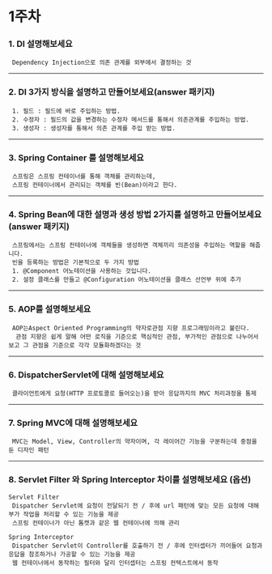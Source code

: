 # 1주차

### 1. DI 설명해보세요

~~~
 Dependency Injection으로 의존 관계를 외부에서 결정하는 것
~~~

---

### 2. DI 3가지 방식을 설명하고 만들어보세요(answer 패키지)

~~~
 1. 필드 : 필드에 바로 주입하는 방법.
 2. 수정자 : 필드의 값을 변경하는 수정자 메서드를 통해서 의존관계를 주입하는 방법.
 3. 생성자 : 생성자를 통해서 의존 관계를 주입 받는 방법. 
~~~

---

### 3. Spring Container 를 설명해보세요

~~~
 스프링은 스프링 컨테이너를 통해 객체를 관리하는데, 
 스프링 컨테이너에서 관리되는 객체를 빈(Bean)이라고 한다.
~~~

---

### 4. Spring Bean에 대한 설명과 생성 방법 2가지를 설명하고 만들어보세요(answer 패키지)

~~~
 스프링에서는 스프링 컨테이너에 객체들을 생성하면 객체끼리 의존성을 주입하는 역할을 해줍니다.
 빈을 등록하는 방법은 기본적으로 두 가지 방법
 1. @Component 어노테이션을 사용하는 것입니다.
 2. 설정 클래스를 만들고 @Configuration 어노테이션을 클래스 선언부 위에 추가
~~~

--- 

### 5. AOP를 설명해보세요

~~~
 AOP는Aspect Oriented Programming의 약자로관점 지향 프로그래밍이라고 불린다.
  관점 지향은 쉽게 말해 어떤 로직을 기준으로 핵심적인 관점, 부가적인 관점으로 나누어서 보고 그 관점을 기준으로 각각 모듈화하겠다는 것
~~~

--- 

### 6. DispatcherServlet에 대해 설명해보세요

~~~
 클라이언트에게 요청(HTTP 프로토콜로 들어오는)을 받아 응답까지의 MVC 처리과정을 통제
~~~

---

### 7. Spring MVC에 대해 설명해보세요

~~~
 MVC는 Model, View, Controller의 약자이며, 각 레이어간 기능을 구분하는데 중점을 둔 디자인 패턴
~~~

--- 

### 8. Servlet Filter 와 Spring Interceptor 차이를 설명해보세요 (옵션)

~~~
Servlet Filter
 Dispatcher Servlet에 요청이 전달되기 전 / 후에 url 패턴에 맞는 모든 요청에 대해 부가 작업을 처리할 수 있는 기능을 제공
 스프링 컨테이너가 아닌 톰캣과 같은 웹 컨테이너에 의해 관리

Spring Interceptor 
 Dispatcher Servlet이 Controller를 호출하기 전 / 후에 인터셉터가 끼어들어 요청과 응답을 참조하거나 가공할 수 있는 기능을 제공
 웹 컨테이너에서 동작하는 필터와 달리 인터셉터는 스프링 컨텍스트에서 동작
~~~

